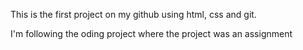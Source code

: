 This is the first project on my github using html, css and git. 

I'm following the oding project where the project was an assignment